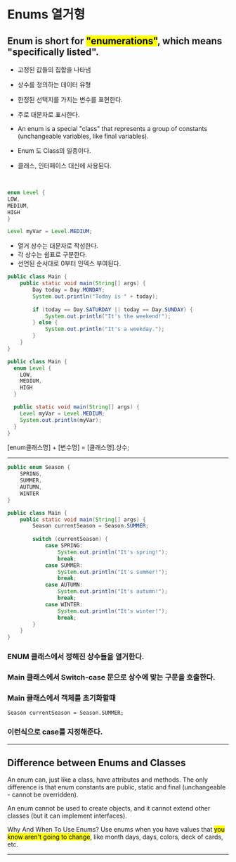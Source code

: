 # Enums 열거형

## Enum is short for <mark>"enumerations"</mark>, which means "specifically listed".

- 고정된 값들의 집합을 나타냄
- 상수를 정의하는 데이터 유형
- 한정된 선택지를 가지는 변수를 표현한다.
- 주로 대문자로 표시한다.
- An enum is a special "class" that represents a group of constants (unchangeable variables, like final variables).
- Enum 도 Class의 일종이다.
- 클래스, 인터페이스 대신에 사용된다.
  
  <br>
``` java
enum Level {
LOW,
MEDIUM,
HIGH 
}
```

``` java
Level myVar = Level.MEDIUM;
```

- 열거 상수는 대문자로 작성한다.
- 각 상수는 쉼표로 구분한다.
- 선언된 순서대로 0부터 인덱스 부여된다.

``` java
public class Main {
    public static void main(String[] args) {
        Day today = Day.MONDAY;
        System.out.println("Today is " + today);
        
        if (today == Day.SATURDAY || today == Day.SUNDAY) {
            System.out.println("It's the weekend!");
        } else {
            System.out.println("It's a weekday.");
        }
    }
}
```

```java
public class Main {
  enum Level {
    LOW,
    MEDIUM,
    HIGH
  }

  public static void main(String[] args) {
    Level myVar = Level.MEDIUM; 
    System.out.println(myVar);
  }
}
```

[enum클래스명] + [변수명] = [클래스명].상수;

---

```java
public enum Season {
    SPRING,
    SUMMER,
    AUTUMN,
    WINTER
}
```
```java
public class Main {
    public static void main(String[] args) {
        Season currentSeason = Season.SUMMER;
        
        switch (currentSeason) {
            case SPRING:
                System.out.println("It's spring!");
                break;
            case SUMMER:
                System.out.println("It's summer!");
                break;
            case AUTUMN:
                System.out.println("It's autumn!");
                break;
            case WINTER:
                System.out.println("It's winter!");
                break;
        }
    }
}
```
### ENUM 클래스에서 정해진 상수들을 열거한다.
### Main 클래스에서 Switch-case 문으로 상수에 맞는 구문을 호출한다.
### Main 클래스에서 객체를 초기화할때
`Season currentSeason = Season.SUMMER;` <br>
### 이런식으로 case를 지정해준다.

---

## Difference between Enums and Classes
An enum can, just like a class, have attributes and methods. The only difference is that enum constants are public, static and final (unchangeable - cannot be overridden).

An enum cannot be used to create objects, and it cannot extend other classes (but it can implement interfaces).

Why And When To Use Enums?
Use enums when you have values that <mark>you know aren't going to change</mark>, like month days, days, colors, deck of cards, etc.

---
